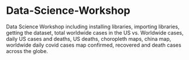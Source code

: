 # Data-Science-Workshop
Data Science Workshop including installing libraries, importing libraries, getting the dataset, total worldwide cases in the US vs. Worldwide cases, daily US cases and deaths, US deaths, choropleth maps, china map, worldwide daily covid cases map confirmed, recovered and death cases across the globe.

